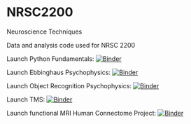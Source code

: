 # NRSC2200
Neuroscience Techniques

Data and analysis code used for NRSC 2200

Launch Python Fundamentals: [![Binder](https://mybinder.org/badge_logo.svg)](https://mybinder.org/v2/gh/pjkohler/binder_main/HEAD?urlpath=git-pull%3Frepo%3Dhttps%253A%252F%252Fgithub.com%252Fpjkohler%252FNRSC2200%26urlpath%3Dtree%252FNRSC2200%252Fpython_fundamentals%252Ffundamentals.ipynb%26branch%3Dmain)

Launch Ebbinghaus Psychophysics: [![Binder](https://mybinder.org/badge_logo.svg)](https://mybinder.org/v2/gh/pjkohler/binder_main/HEAD?urlpath=git-pull%3Frepo%3Dhttps%253A%252F%252Fgithub.com%252Fpjkohler%252FNRSC2200%26urlpath%3Dtree%252FNRSC2200%252Fpphys_ebbinghaus%252Febbinghaus.ipynb%26branch%3Dmain)

Launch Object Recognition Psychophysics: [![Binder](https://mybinder.org/badge_logo.svg)](https://mybinder.org/v2/gh/pjkohler/binder_main/HEAD?urlpath=git-pull%3Frepo%3Dhttps%253A%252F%252Fgithub.com%252Fpjkohler%252FNRSC2200%26urlpath%3Dtree%252FNRSC2200%252Fpphys_object-recognition%252Fobject-recognition.ipynb%26branch%3Dmain)

Launch TMS: [![Binder](https://mybinder.org/badge_logo.svg)](https://mybinder.org/v2/gh/pjkohler/binder_main/HEAD?urlpath=git-pull%3Frepo%3Dhttps%253A%252F%252Fgithub.com%252Fpjkohler%252FNRSC2200%26urlpath%3Dtree%252FNRSC2200%252Ftms%252Ftms_cohan.ipynb%26branch%3Dmain)

Launch functional MRI Human Connectome Project: [![Binder](https://mybinder.org/badge_logo.svg)](https://mybinder.org/v2/gh/pjkohler/binder_main/HEAD?urlpath=git-pull%3Frepo%3Dhttps%253A%252F%252Fgithub.com%252Fpjkohler%252FNRSC2200%26urlpath%3Dtree%252FNRSC2200%252Ffmri%252Ffmri_hcp.ipynb%26branch%3Dmain)
